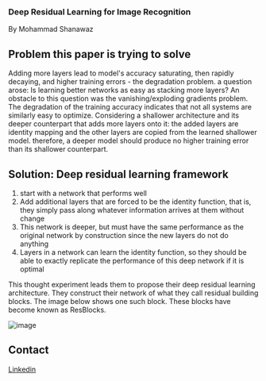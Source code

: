 ### Deep Residual Learning for Image Recognition
By Mohammad Shanawaz

## Problem this paper is trying to solve
Adding more layers lead to model's accuracy saturating, then rapidly decaying, and higher training errors - the degradation problem. a question arose: Is learning better networks as easy as stacking more layers? An obstacle to this question was the vanishing/exploding gradients problem. The degradation of the training accuracy indicates that not all systems are similarly easy to optimize. Considering a shallower architecture and its deeper counterpart that adds more layers onto it: the added layers are identity mapping and the other layers are copied from the learned shallower model. therefore, a deeper model should produce no higher training error than its shallower counterpart.

## Solution: Deep residual learning framework

1. start with a network that performs well
2. Add additional layers that are forced to be the identity function, that is, they simply pass along whatever information arrives at them without change
3. This network is deeper, but must have the same performance as the original network by construction since the new layers do not do anything
4. Layers in a network can learn the identity function, so they should be able to exactly replicate the performance of this deep network if it is optimal

This thought experiment leads them to propose their deep residual learning architecture. They construct their network of what they call residual building blocks. The image below shows one such block. These blocks have become known as ResBlocks.

![image](https://cdn-images-1.medium.com/max/1500/1*4sO3vjCdUlYQZcRq-GNqyw.png)

## Contact
[Linkedin](https://www.linkedin.com/in/msanwar/)
